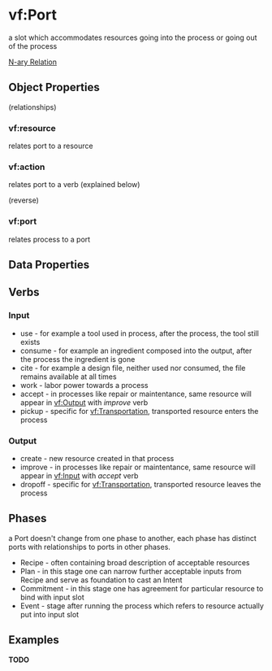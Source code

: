 # vf:Port

a slot which accommodates resources going into the process or going out of the process

[N-ary Relation](https://www.w3.org/TR/swbp-n-aryRelations/)

## Object Properties
(relationships)

### vf:resource
relates port to a resource

### vf:action
relates port to a verb (explained below)

(reverse)
### vf:port
relates process to a port

## Data Properties

## Verbs

### Input
* use - for example a tool used in process, after the process, the tool still exists
* consume - for example an ingredient composed into the output, after the process the ingredient is gone
* cite - for example a design file, neither used nor consumed, the file remains available at all times
* work - labor power towards a process
* accept - in processes like repair or maintentance, same resource will appear in [vf:Output](https://github.com/valueflows/process/blob/master/Output.md) with *improve* verb
* pickup - specific for [vf:Transportation](https://github.com/valueflows/process/blob/master/Transportation.md), transported resource enters the process

### Output

* create - new resource created in that process
* improve - in processes like repair or maintentance, same resource will appear in [vf:Input](https://github.com/valueflows/process/blob/master/Input.md) with *accept* verb
* dropoff - specific for [vf:Transportation](https://github.com/valueflows/process/blob/master/Transportation.md), transported resource leaves the process

## Phases
a Port doesn't change from one phase to another, each phase has distinct ports with relationships to ports in other phases.

* Recipe - often containing broad description of acceptable resources
* Plan - in this stage one can narrow further acceptable inputs from Recipe and serve as foundation to cast an Intent
* Commitment - in this stage one has agreement for particular resource to bind with input slot
* Event - stage after running the process which refers to resource actually put into input slot

## Examples

**TODO**
